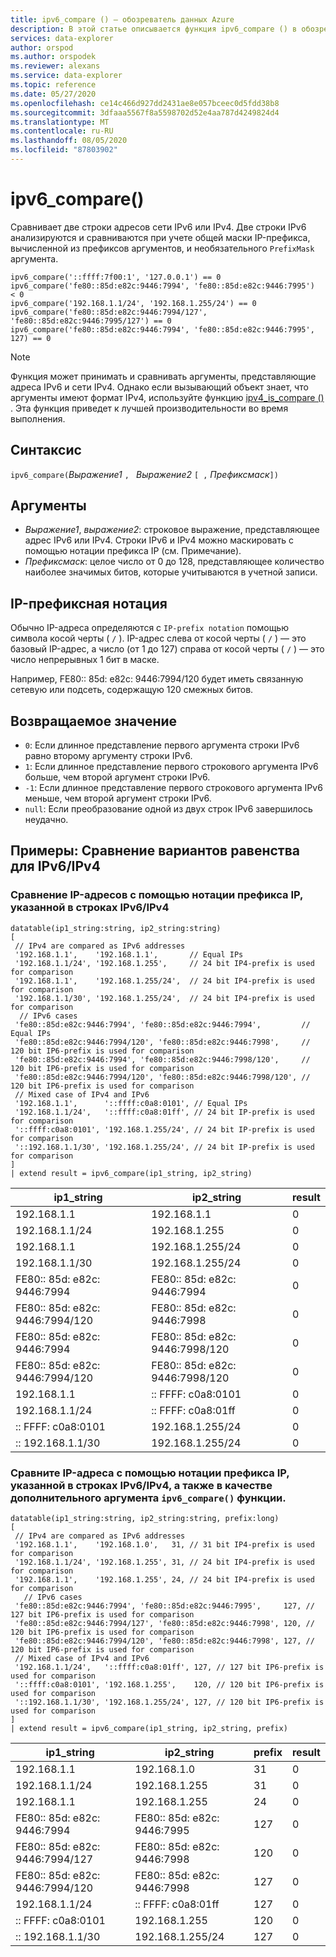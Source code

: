 ```yaml
---
title: ipv6_compare () — обозреватель данных Azure
description: В этой статье описывается функция ipv6_compare () в обозреватель данных Azure.
services: data-explorer
author: orspod
ms.author: orspodek
ms.reviewer: alexans
ms.service: data-explorer
ms.topic: reference
ms.date: 05/27/2020
ms.openlocfilehash: ce14c466d927dd2431ae8e057bceec0d5fdd38b8
ms.sourcegitcommit: 3dfaaa5567f8a5598702d52e4aa787d4249824d4
ms.translationtype: MT
ms.contentlocale: ru-RU
ms.lasthandoff: 08/05/2020
ms.locfileid: "87803902"
---
```

# <a name="ipv6_compare"></a>ipv6_compare()

Сравнивает две строки адресов сети IPv6 или IPv4. Две строки IPv6 анализируются и сравниваются при учете общей маски IP-префикса, вычисленной из префиксов аргументов, и необязательного `PrefixMask` аргумента.

```kusto
ipv6_compare('::ffff:7f00:1', '127.0.0.1') == 0
ipv6_compare('fe80::85d:e82c:9446:7994', 'fe80::85d:e82c:9446:7995')  < 0
ipv6_compare('192.168.1.1/24', '192.168.1.255/24') == 0
ipv6_compare('fe80::85d:e82c:9446:7994/127', 'fe80::85d:e82c:9446:7995/127') == 0
ipv6_compare('fe80::85d:e82c:9446:7994', 'fe80::85d:e82c:9446:7995', 127) == 0
```

> [!Note]
> Функция может принимать и сравнивать аргументы, представляющие адреса IPv6 и сети IPv4. Однако если вызывающий объект знает, что аргументы имеют формат IPv4, используйте функцию [ipv4_is_compare ()](./ipv4-comparefunction.md) . Эта функция приведет к лучшей производительности во время выполнения.

## <a name="syntax"></a>Синтаксис

`ipv6_compare(`*Выражение1* `, ` *Выражение2* `[ ,` *Префиксмаск*`])`

## <a name="arguments"></a>Аргументы

* *Выражение1*, *выражение2*: строковое выражение, представляющее адрес IPv6 или IPv4. Строки IPv6 и IPv4 можно маскировать с помощью нотации префикса IP (см. Примечание).
* *Префиксмаск*: целое число от 0 до 128, представляющее количество наиболее значимых битов, которые учитываются в учетной записи.

## <a name="ip-prefix-notation"></a>IP-префиксная нотация

Обычно IP-адреса определяются с `IP-prefix notation` помощью символа косой черты ( `/` ).
IP-адрес слева от косой черты ( `/` ) — это базовый IP-адрес, а число (от 1 до 127) справа от косой черты ( `/` ) — это число непрерывных 1 бит в маске. 

Например, FE80:: 85d: e82c: 9446:7994/120 будет иметь связанную сетевую или подсеть, содержащую 120 смежных битов.

## <a name="returns"></a>Возвращаемое значение

* `0`: Если длинное представление первого аргумента строки IPv6 равно второму аргументу строки IPv6.
* `1`: Если длинное представление первого строкового аргумента IPv6 больше, чем второй аргумент строки IPv6.
* `-1`: Если длинное представление первого строкового аргумента IPv6 меньше, чем второй аргумент строки IPv6.
* `null`: Если преобразование одной из двух строк IPv6 завершилось неудачно.

## <a name="examples-ipv6ipv4-comparison-equality-cases"></a>Примеры: Сравнение вариантов равенства для IPv6/IPv4

### <a name="compare-ips-using-the-ip-prefix-notation-specified-inside-the-ipv6ipv4-strings"></a>Сравнение IP-адресов с помощью нотации префикса IP, указанной в строках IPv6/IPv4

<!-- csl: https://help.kusto.windows.net/Samples -->
```kusto
datatable(ip1_string:string, ip2_string:string)
[
 // IPv4 are compared as IPv6 addresses
 '192.168.1.1',    '192.168.1.1',       // Equal IPs
 '192.168.1.1/24', '192.168.1.255',     // 24 bit IP4-prefix is used for comparison
 '192.168.1.1',    '192.168.1.255/24',  // 24 bit IP4-prefix is used for comparison
 '192.168.1.1/30', '192.168.1.255/24',  // 24 bit IP4-prefix is used for comparison
  // IPv6 cases
 'fe80::85d:e82c:9446:7994', 'fe80::85d:e82c:9446:7994',         // Equal IPs
 'fe80::85d:e82c:9446:7994/120', 'fe80::85d:e82c:9446:7998',     // 120 bit IP6-prefix is used for comparison
 'fe80::85d:e82c:9446:7994', 'fe80::85d:e82c:9446:7998/120',     // 120 bit IP6-prefix is used for comparison
 'fe80::85d:e82c:9446:7994/120', 'fe80::85d:e82c:9446:7998/120', // 120 bit IP6-prefix is used for comparison
 // Mixed case of IPv4 and IPv6
 '192.168.1.1',      '::ffff:c0a8:0101', // Equal IPs
 '192.168.1.1/24',   '::ffff:c0a8:01ff', // 24 bit IP-prefix is used for comparison
 '::ffff:c0a8:0101', '192.168.1.255/24', // 24 bit IP-prefix is used for comparison
 '::192.168.1.1/30', '192.168.1.255/24', // 24 bit IP-prefix is used for comparison
]
| extend result = ipv6_compare(ip1_string, ip2_string)
```

|ip1_string|ip2_string|result|
|---|---|---|
|192.168.1.1|192.168.1.1|0|
|192.168.1.1/24|192.168.1.255|0|
|192.168.1.1|192.168.1.255/24|0|
|192.168.1.1/30|192.168.1.255/24|0|
|FE80:: 85d: e82c: 9446:7994|FE80:: 85d: e82c: 9446:7994|0|
|FE80:: 85d: e82c: 9446:7994/120|FE80:: 85d: e82c: 9446:7998|0|
|FE80:: 85d: e82c: 9446:7994|FE80:: 85d: e82c: 9446:7998/120|0|
|FE80:: 85d: e82c: 9446:7994/120|FE80:: 85d: e82c: 9446:7998/120|0|
|192.168.1.1|:: FFFF: c0a8:0101|0|
|192.168.1.1/24|:: FFFF: c0a8:01ff|0|
|:: FFFF: c0a8:0101|192.168.1.255/24|0|
|:: 192.168.1.1/30|192.168.1.255/24|0|

### <a name="compare-ips-using-ip-prefix-notation-specified-inside-the-ipv6ipv4-strings-and-as-additional-argument-of-the-ipv6_compare-function"></a>Сравните IP-адреса с помощью нотации префикса IP, указанной в строках IPv6/IPv4, а также в качестве дополнительного аргумента `ipv6_compare()` функции.

<!-- csl: https://help.kusto.windows.net/Samples -->
```kusto
datatable(ip1_string:string, ip2_string:string, prefix:long)
[
 // IPv4 are compared as IPv6 addresses 
 '192.168.1.1',    '192.168.1.0',   31, // 31 bit IP4-prefix is used for comparison
 '192.168.1.1/24', '192.168.1.255', 31, // 24 bit IP4-prefix is used for comparison
 '192.168.1.1',    '192.168.1.255', 24, // 24 bit IP4-prefix is used for comparison
   // IPv6 cases
 'fe80::85d:e82c:9446:7994', 'fe80::85d:e82c:9446:7995',     127, // 127 bit IP6-prefix is used for comparison
 'fe80::85d:e82c:9446:7994/127', 'fe80::85d:e82c:9446:7998', 120, // 120 bit IP6-prefix is used for comparison
 'fe80::85d:e82c:9446:7994/120', 'fe80::85d:e82c:9446:7998', 127, // 120 bit IP6-prefix is used for comparison
 // Mixed case of IPv4 and IPv6
 '192.168.1.1/24',   '::ffff:c0a8:01ff', 127, // 127 bit IP6-prefix is used for comparison
 '::ffff:c0a8:0101', '192.168.1.255',    120, // 120 bit IP6-prefix is used for comparison
 '::192.168.1.1/30', '192.168.1.255/24', 127, // 120 bit IP6-prefix is used for comparison
]
| extend result = ipv6_compare(ip1_string, ip2_string, prefix)
```

|ip1_string|ip2_string|prefix|result|
|---|---|---|---|
|192.168.1.1|192.168.1.0|31|0|
|192.168.1.1/24|192.168.1.255|31|0|
|192.168.1.1|192.168.1.255|24|0|
|FE80:: 85d: e82c: 9446:7994|FE80:: 85d: e82c: 9446:7995|127|0|
|FE80:: 85d: e82c: 9446:7994/127|FE80:: 85d: e82c: 9446:7998|120|0|
|FE80:: 85d: e82c: 9446:7994/120|FE80:: 85d: e82c: 9446:7998|127|0|
|192.168.1.1/24|:: FFFF: c0a8:01ff|127|0|
|:: FFFF: c0a8:0101|192.168.1.255|120|0|
|:: 192.168.1.1/30|192.168.1.255/24|127|0|

